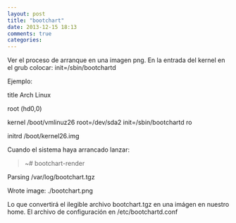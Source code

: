 ```yaml
---
layout: post
title: "bootchart"
date: 2013-12-15 18:13
comments: true
categories: 
---
```

Ver el proceso de arranque en una imagen png. En la entrada del kernel en el grub colocar: init=/sbin/bootchartd

Ejemplo:

title  Arch Linux

root   (hd0,0)

kernel /boot/vmlinuz26 root=/dev/sda2 init=/sbin/bootchartd ro

initrd /boot/kernel26.img

Cuando el sistema haya arrancado lanzar:

>~# bootchart-render

Parsing /var/log/bootchart.tgz

Wrote image: ./bootchart.png

Lo que convertirá el ilegible archivo bootchart.tgz en una imágen en nuestro home. El archivo de configuración en /etc/bootchartd.conf

